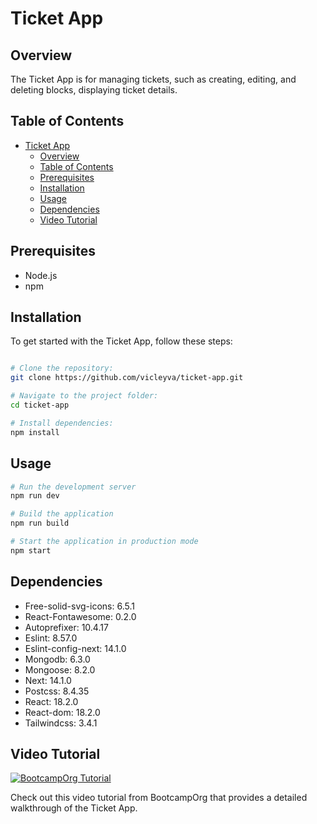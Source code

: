 # Ticket App

## Overview

The Ticket App is for managing tickets, such as creating, editing, and deleting blocks, displaying ticket details.

## Table of Contents

- [Ticket App](#ticket-app)
  - [Overview](#overview)
  - [Table of Contents](#table-of-contents)
  - [Prerequisites](#prerequisites)
  - [Installation](#installation)
  - [Usage](#usage)
  - [Dependencies](#dependencies)
  - [Video Tutorial](#video-tutorial)

## Prerequisites

- Node.js
- npm

## Installation

To get started with the Ticket App, follow these steps:

```bash

# Clone the repository:
git clone https://github.com/vicleyva/ticket-app.git

# Navigate to the project folder:
cd ticket-app

# Install dependencies:
npm install

```

## Usage

```bash
# Run the development server
npm run dev

# Build the application
npm run build

# Start the application in production mode
npm start
```

## Dependencies

- Free-solid-svg-icons: 6.5.1
- React-Fontawesome: 0.2.0
- Autoprefixer: 10.4.17
- Eslint: 8.57.0
- Eslint-config-next: 14.1.0
- Mongodb: 6.3.0
- Mongoose: 8.2.0
- Next: 14.1.0
- Postcss: 8.4.35
- React: 18.2.0
- React-dom: 18.2.0
- Tailwindcss: 3.4.1

## Video Tutorial

[![BootcampOrg Tutorial](https://img.youtube.com/vi/H0vhkoXljq0/0.jpg)](https://www.youtube.com/watch?v=H0vhkoXljq0)

Check out this video tutorial from BootcampOrg that provides a detailed walkthrough of the Ticket App.
